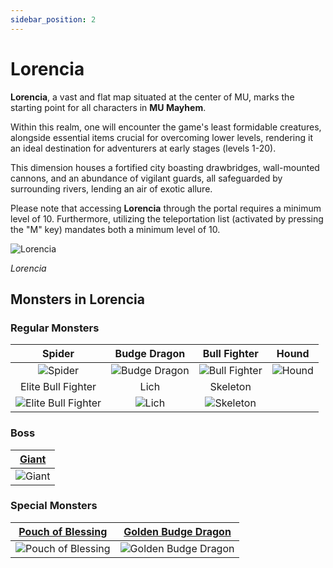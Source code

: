 ```yaml
---
sidebar_position: 2
---
```


# Lorencia

**Lorencia**, a vast and flat map situated at the center of MU, marks the starting point for all characters in **MU Mayhem**.

Within this realm, one will encounter the game's least formidable creatures, alongside essential items crucial for overcoming lower levels, rendering it an ideal destination for adventurers at early stages (levels 1-20).

This dimension houses a fortified city boasting drawbridges, wall-mounted cannons, and an abundance of vigilant guards, all safeguarded by surrounding rivers, lending an air of exotic allure.

Please note that accessing **Lorencia** through the portal requires a minimum level of 10. Furthermore, utilizing the teleportation list (activated by pressing the "M" key) mandates both a minimum level of 10.

![Lorencia](/img/maps/lorencia.webp)

_Lorencia_

## Monsters in Lorencia

### Regular Monsters

|                                Spider                                |                       Budge Dragon                       |                       Bull Fighter                       |                   Hound                    |
| :------------------------------------------------------------------: | :------------------------------------------------------: | :------------------------------------------------------: | :----------------------------------------: |
|             ![Spider](/img/monsters/lorencia/spider.jpg)             | ![Budge Dragon](/img/monsters/lorencia/budge-dragon.jpg) | ![Bull Fighter](/img/monsters/lorencia/bull-fighter.jpg) | ![Hound](/img/monsters/lorencia/hound.jpg) |
|                          Elite Bull Fighter                          |                           Lich                           |                         Skeleton                         |                                            |
| ![Elite Bull Fighter](/img/monsters/lorencia/elite-bull-fighter.jpg) |         ![Lich](/img/monsters/lorencia/lich.jpg)         |     ![Skeleton](/img/monsters/dungeon/skeleton.jpg)      |                                            |

### Boss

| [Giant](/special-monsters/mini-bosses/giant) |
| :------------------------------------------: |
|  ![Giant](/img/monsters/lorencia/giant.jpg)  |

### Special Monsters

|     [Pouch of Blessing](/special-monsters/others/pouch-of-blessing)      |  [Golden Budge Dragon](/special-monsters/others/golden-budge-dragon)  |
| :----------------------------------------------------------------------: | :-------------------------------------------------------------------: |
| ![Pouch of Blessing](/img/monsters/special/others/pouch-of-blessing.jpg) | ![Golden Budge Dragon](/img/monsters/special/golden/budge-dragon.jpg) |
